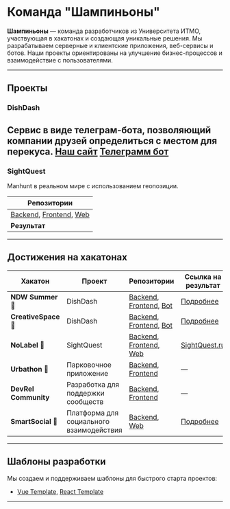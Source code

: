 # Команда "Шампиньоны"

**Шампиньоны** — команда разработчиков из Университета ИТМО, участвующая в хакатонах и создающая уникальные решения. Мы разрабатываем серверные и клиентские приложения, веб-сервисы и ботов. Наши проекты ориентированы на улучшение бизнес-процессов и взаимодействие с пользователями.

---

## Проекты

### DishDash
Сервис в виде телеграм-бота, позволяющий компании друзей определиться с местом для перекуса.
[Наш сайт](https://dishdash.ru)
[Телеграмм бот](https://t.me/dishdash_bot)
---

### SightQuest
Manhunt в реальном мире с использованием геопозиции.

| Репозитории         | 
| ------------------- | 
| [Backend](https://github.com/shampiniony/sightquest-server), [Frontend](https://github.com/shampiniony/sightquest-client), [Web](https://github.com/shampiniony/sightquest-web) |
| **Результат**        | [SightQuest.ru](https://sightquest.ru) |

---

## Достижения на хакатонах

| Хакатон          | Проект    | Репозитории                                                                                              | Ссылка на результат                      |
| ---------------- | --------- | -------------------------------------------------------------------------------------------------------- | ---------------------------------------- |
| **NDW Summer 🥇** | DishDash  | [Backend](https://github.com/shampiniony/dishdash-server), [Frontend](https://github.com/shampiniony/dishdash-frontend), [Bot](https://github.com/shampiniony/dishdash-bot) | [Подробнее](https://nolabel.space/ndw/2024/summer)  |
| **CreativeSpace 🥇** | DishDash | [Backend](https://github.com/shampiniony/dishdash-server), [Frontend](https://github.com/shampiniony/dishdash-client), [Bot](https://github.com/shampiniony/dishdash-bot) | [Подробнее](https://creativespace.framer.website/)  |
| **NoLabel 🥇**    | SightQuest | [Backend](https://github.com/shampiniony/sightquest-server), [Frontend](https://github.com/shampiniony/sightquest-client), [Web](https://github.com/shampiniony/sightquest-web) | [SightQuest.ru](https://sightquest.ru) |
| **Urbathon 🥈**   | Парковочное приложение | [Backend](https://github.com/shampiniony/parking-app-server), [Frontend](https://github.com/shampiniony/parking-app-client) | —                                        |
| **DevRel Community** | Разработка для поддержки сообществ | [Backend](https://github.com/shampiniony/devrel-community-be), [Frontend](https://github.com/shampiniony/devrel-community-fe) | —                                        |
| **SmartSocial 🥈** | Платформа для социального взаимодействия | [Backend](https://github.com/shampiniony/smartsocial-backend), [Web](https://github.com/shampiniony/smartsocial-web) | [Подробнее](https://www.zavodit.ru/ru/calendar/event/56) |

---

## Шаблоны разработки
Мы создаем и поддерживаем шаблоны для быстрого старта проектов:
- [Vue Template](https://github.com/shampiniony/vue-template), [React Template](https://github.com/shampiniony/react-template)

---
